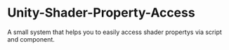 # Unity-Shader-Property-Access
A small system that helps you to easily access shader propertys via script and component.
